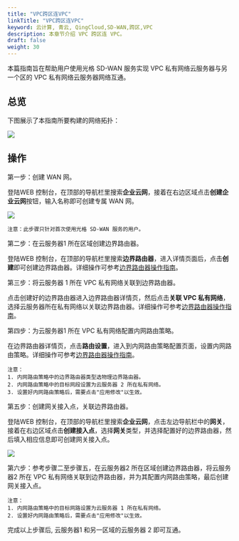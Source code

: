 ```yaml
---
title: "VPC跨区连VPC"
linkTitle: "VPC跨区连VPC"
keyword: 云计算, 青云, QingCloud,SD-WAN,跨区,VPC
description: 本章节介绍 VPC 跨区连 VPC。
draft: false
weight: 30
---
```


本篇指南旨在帮助用户使用光格 SD-WAN 服务实现 VPC 私有网络云服务器与另一个区的 VPC 私有网络云服务器网络互通。 

## 总览

下图展示了本指南所要构建的网络拓扑：

![](../../_images/vpc_connect_vpc_topology.png)

## 操作

第一步：创建 WAN 网。


登陆WEB 控制台，在顶部的导航栏里搜索**企业云网**，接着在右边区域点击**创建企业云网**按钮，输入名称即可创建专属 WAN 网。

![](../../_images/create_wan_net.png)

    注意：此步骤只针对首次使用光格 SD-WAN 服务的用户。

第二步：在云服务器1 所在区域创建边界路由器。


登陆WEB 控制台，在顶部的导航栏里搜索**边界路由器**，进入详情页面后，点击**创建**即可创建边界路由器。详细操作可参考[边界路由器操作指南](../../../../../network/border_router/manual/border_user_guide)。

第三步：将云服务器 1 所在 VPC 私有网络关联到边界路由器。


点击创建好的边界路由器进入边界路由器详情页，然后点击**关联 VPC 私有网络**，选择云服务器所在私有网络以关联边界路由器。详细操作可参考[边界路由器操作指南](../../../../../network/border_router/manual/border_user_guide)。

第四步：为云服务器1 所在 VPC 私有网络配置内网路由策略。


在边界路由器详情页，点击**路由设置**，进入到内网路由策略配置页面，设置内网路由策略。详细操作可参考[边界路由器操作指南](../../../../../network/border_router/manual/border_user_guide)。

    注意：
    1. 内网路由策略中的边界路由器类型选物理边界路由器。
    2. 内网路由策略中的目标网段设置为云服务器 2 所在私有网络。
    3. 设置好内网路由策略后，需要点击"应用修改"以生效。

第五步：创建网关接入点，关联边界路由器。

登陆WEB 控制台，在顶部的导航栏里搜索**企业云网**，点击左边导航栏中的**网关**，接着在右边区域点击**创建接入点**，选择**网关**类型，并选择配置好的边界路由器，然后填入相应信息即可创建网关接入点。

![](../../_images/create_vpc_wan_access.png)

第六步：参考步骤二至步骤五，在云服务器2 所在区域创建边界路由器，将云服务器2 所在 VPC 私有网络关联到边界路由器，并为其配置内网路由策略，最后创建网关接入点。

    注意：
    1. 内网路由策略中的目标网路设置为云服务器 1 所在私有网络。
    2. 设置好内网路由策略后，需要点击"应用修改"以生效。

完成以上步骤后, 云服务器1 和另一区域的云服务器 2 即可互通。
